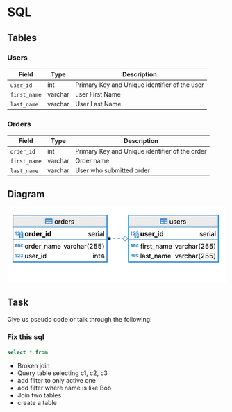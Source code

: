 # SQL

## Tables

### Users

| Field        | Type    | Description                                   |
| ------------ | ------- | --------------------------------------------- |
| `user_id`    | int     | Primary Key and Unique identifier of the user |
| `first_name` | varchar | user First Name                               |
| `last_name`  | varchar | User Last Name                                |

### Orders

| Field        | Type    | Description                                    |
| ------------ | ------- | ---------------------------------------------- |
| `order_id`   | int     | Primary Key and Unique identifier of the order |
| `first_name` | varchar | Order name                                     |
| `last_name`  | varchar | User who submitted order                       |

## Diagram

![](images/db-diagram.png)

## Task

Give us pseudo code or talk through the following:

### Fix this sql

```sql
select * from 

```

- Broken join
- Query table selecting c1, c2, c3
- add filter to only active one
- add filter where name is like Bob
- Join two tables
- create a table
